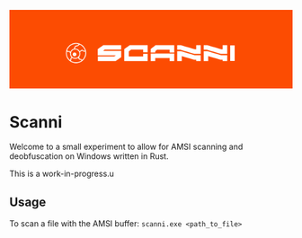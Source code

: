 ![scanni logo](/assets/image.png)

# Scanni
Welcome to a small experiment to allow for AMSI scanning and deobfuscation on Windows written in Rust.

This is a work-in-progress.u

## Usage
To scan a file with the AMSI buffer: `scanni.exe <path_to_file>`